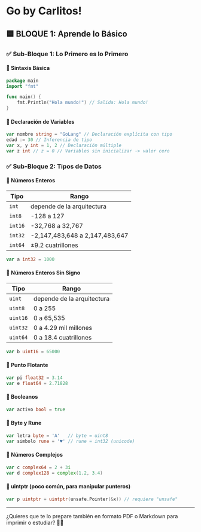 # **Go by Carlitos!**

## 🟦 **BLOQUE 1: Aprende lo Básico**

### ✅ **Sub-Bloque 1: Lo Primero es lo Primero**

#### 🔹 Sintaxis Básica

```go
package main
import "fmt"

func main() {
    fmt.Println("Hola mundo!") // Salida: Hola mundo!
}
```

#### 🔹 Declaración de Variables

```go
var nombre string = "GoLang" // Declaración explícita con tipo
edad := 30 // Inferencia de tipo
var x, y int = 1, 2 // Declaración múltiple
var z int // z = 0 // Variables sin inicializar -> valor cero
```

### ✅ **Sub-Bloque 2: Tipos de Datos**

#### 🔹 Números Enteros

| Tipo      | Rango                        |
|-----------|------------------------------|
| `int`     | depende de la arquitectura   |
| `int8`    | -128 a 127                   |
| `int16`   | -32,768 a 32,767             |
| `int32`   | -2,147,483,648 a 2,147,483,647 |
| `int64`   | ±9.2 cuatrillones            |

```go
var a int32 = 1000
```

#### 🔹 Números Enteros Sin Signo

| Tipo      | Rango                        |
|-----------|------------------------------|
| `uint`    | depende de la arquitectura   |
| `uint8`   | 0 a 255                      |
| `uint16`  | 0 a 65,535                   |
| `uint32`  | 0 a 4.29 mil millones        |
| `uint64`  | 0 a 18.4 cuatrillones        |

```go
var b uint16 = 65000
```

#### 🔹 Punto Flotante

```go
var pi float32 = 3.14
var e float64 = 2.71828
```

#### 🔹 Booleanos

```go
var activo bool = true
```

#### 🔹 Byte y Rune

```go
var letra byte = 'A'   // byte = uint8
var simbolo rune = '♥' // rune = int32 (unicode)
```

#### 🔹 Números Complejos

```go
var c complex64 = 2 + 3i
var d complex128 = complex(1.2, 3.4)
```

#### 🔹 uintptr (poco común, para manipular punteros)

```go
var p uintptr = uintptr(unsafe.Pointer(&x)) // requiere "unsafe"
```

---

¿Quieres que te lo prepare también en formato PDF o Markdown para imprimir o estudiar? 📄🧠